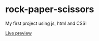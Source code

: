 # rock-paper-scissors

My first project using js, html and CSS!

[Live preview](https://mazineezz.github.io/rock-paper-scissors/)
